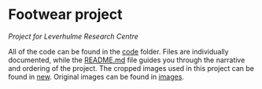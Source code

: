 # Footwear project
*Project for Leverhulme Research Centre*

All of the code can be found in the [code](./code/) folder. Files are individually documented, while the [README.md](code/README.md) file guides you through the narrative and ordering of the project. The cropped images used in this project can be found in [new](./new/). Original images can be found in [images](./images/).



